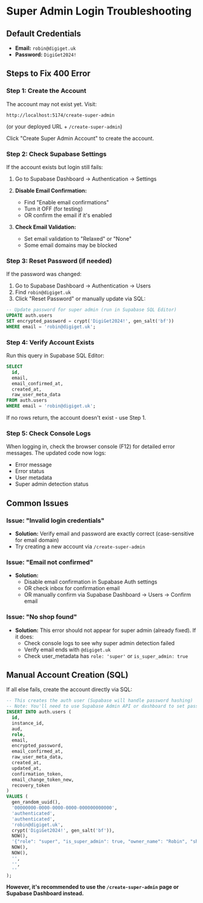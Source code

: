 # Super Admin Login Troubleshooting

## Default Credentials
- **Email:** `robin@digiget.uk`
- **Password:** `DigiGet2024!`

## Steps to Fix 400 Error

### Step 1: Create the Account
The account may not exist yet. Visit:
```
http://localhost:5174/create-super-admin
```
(or your deployed URL + `/create-super-admin`)

Click "Create Super Admin Account" to create the account.

### Step 2: Check Supabase Settings
If the account exists but login still fails:

1. Go to Supabase Dashboard → Authentication → Settings
2. **Disable Email Confirmation:**
   - Find "Enable email confirmations"
   - Turn it OFF (for testing)
   - OR confirm the email if it's enabled

3. **Check Email Validation:**
   - Set email validation to "Relaxed" or "None"
   - Some email domains may be blocked

### Step 3: Reset Password (if needed)
If the password was changed:

1. Go to Supabase Dashboard → Authentication → Users
2. Find `robin@digiget.uk`
3. Click "Reset Password" or manually update via SQL:

```sql
-- Update password for super admin (run in Supabase SQL Editor)
UPDATE auth.users 
SET encrypted_password = crypt('DigiGet2024!', gen_salt('bf'))
WHERE email = 'robin@digiget.uk';
```

### Step 4: Verify Account Exists
Run this query in Supabase SQL Editor:

```sql
SELECT 
  id,
  email,
  email_confirmed_at,
  created_at,
  raw_user_meta_data
FROM auth.users
WHERE email = 'robin@digiget.uk';
```

If no rows return, the account doesn't exist - use Step 1.

### Step 5: Check Console Logs
When logging in, check the browser console (F12) for detailed error messages. The updated code now logs:
- Error message
- Error status
- User metadata
- Super admin detection status

## Common Issues

### Issue: "Invalid login credentials"
- **Solution:** Verify email and password are exactly correct (case-sensitive for email domain)
- Try creating a new account via `/create-super-admin`

### Issue: "Email not confirmed"
- **Solution:** 
  - Disable email confirmation in Supabase Auth settings
  - OR check inbox for confirmation email
  - OR manually confirm via Supabase Dashboard → Users → Confirm email

### Issue: "No shop found"
- **Solution:** This error should not appear for super admin (already fixed). If it does:
  - Check console logs to see why super admin detection failed
  - Verify email ends with `@digiget.uk`
  - Check user_metadata has `role: 'super'` or `is_super_admin: true`

## Manual Account Creation (SQL)
If all else fails, create the account directly via SQL:

```sql
-- This creates the auth user (Supabase will handle password hashing)
-- Note: You'll need to use Supabase Admin API or dashboard to set password
INSERT INTO auth.users (
  id,
  instance_id,
  aud,
  role,
  email,
  encrypted_password,
  email_confirmed_at,
  raw_user_meta_data,
  created_at,
  updated_at,
  confirmation_token,
  email_change_token_new,
  recovery_token
)
VALUES (
  gen_random_uuid(),
  '00000000-0000-0000-0000-000000000000',
  'authenticated',
  'authenticated',
  'robin@digiget.uk',
  crypt('DigiGet2024!', gen_salt('bf')),
  NOW(),
  '{"role": "super", "is_super_admin": true, "owner_name": "Robin", "shop_name": "DigiGet Admin"}'::jsonb,
  NOW(),
  NOW(),
  '',
  '',
  ''
);
```

**However, it's recommended to use the `/create-super-admin` page or Supabase Dashboard instead.**

